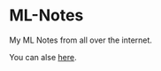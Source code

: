 # ML-Notes
My ML Notes from all over the internet.

You can alse <a href="https://highonbugs.hashnode.dev/">here</a>.
